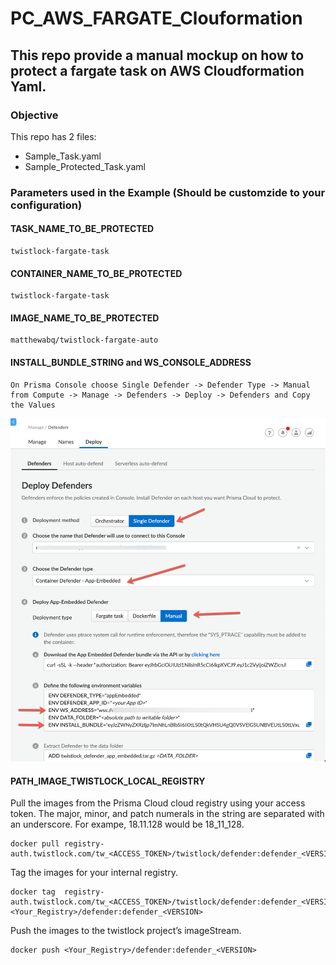 # PC_AWS_FARGATE_Clouformation

## This repo provide a manual mockup on how to protect a fargate task on AWS Cloudformation Yaml.


### Objective

This repo has 2 files:
 - Sample_Task.yaml
 - Sample_Protected_Task.yaml


### Parameters used in the Example (Should be customzide to your configuration)


#### TASK_NAME_TO_BE_PROTECTED

    twistlock-fargate-task

#### CONTAINER_NAME_TO_BE_PROTECTED
     
    twistlock-fargate-task

#### IMAGE_NAME_TO_BE_PROTECTED
     
    matthewabq/twistlock-fargate-auto

#### INSTALL_BUNDLE_STRING and WS_CONSOLE_ADDRESS

    On Prisma Console choose Single Defender -> Defender Type -> Manual from Compute -> Manage -> Defenders -> Deploy -> Defenders and Copy the Values

   ![installBundle](images/AppEmbedded.png)


#### PATH_IMAGE_TWISTLOCK_LOCAL_REGISTRY

Pull the images from the Prisma Cloud cloud registry using your access token. The major, minor, and patch numerals in the <VERSION> string are separated with an underscore. For exampe, 18.11.128 would be 18_11_128.

    docker pull registry-auth.twistlock.com/tw_<ACCESS_TOKEN>/twistlock/defender:defender_<VERSION>
    
Tag the images for your internal registry.

    docker tag  registry-auth.twistlock.com/tw_<ACCESS_TOKEN>/twistlock/defender:defender_<VERSION> <Your_Registry>/defender:defender_<VERSION>

Push the images to the twistlock project’s imageStream.

    docker push <Your_Registry>/defender:defender_<VERSION>
